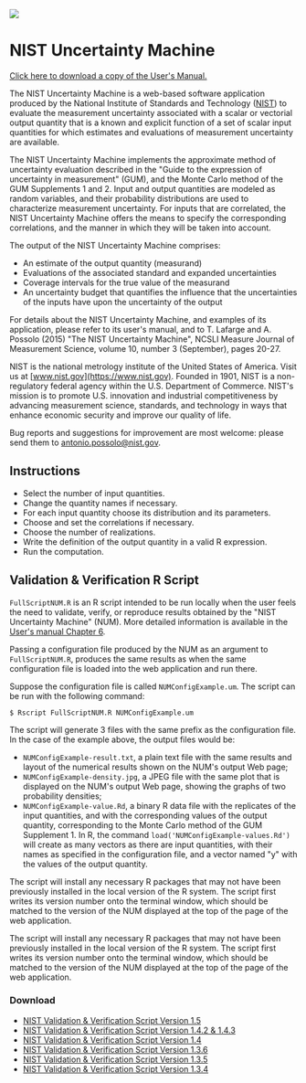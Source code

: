 ![](https://nccoe.nist.gov/sites/all/themes/custom/nccoe2x/asset/img/NIST_logo.svg)

# NIST Uncertainty Machine

 [Click here to download a copy of the User's Manual.](./NISTUncertaintyMachine-UserManual.pdf)

The NIST Uncertainty Machine is a web-based software application produced by the National Institute of Standards and Technology ([NIST](https://www.nist.gov)) to evaluate the measurement uncertainty associated with a scalar or vectorial output quantity that is a known and explicit function of a set of scalar input quantities for which estimates and evaluations of measurement uncertainty are available.

The NIST Uncertainty Machine implements the approximate method of uncertainty evaluation described in the "Guide to the expression of uncertainty in measurement" (GUM), and the Monte Carlo method of the GUM Supplements 1 and 2. Input and output quantities are modeled as random variables, and their probability distributions are used to characterize measurement uncertainty. For inputs that are correlated, the NIST Uncertainty Machine offers the means to specify the corresponding correlations, and the manner in which they will be taken into account.

The output of the NIST Uncertainty Machine comprises:

 * An estimate of the output quantity (measurand)
 * Evaluations of the associated standard and expanded uncertainties
 * Coverage intervals for the true value of the measurand
 * An uncertainty budget that quantifies the influence that the uncertainties of the inputs have upon the uncertainty of the output

For details about the NIST Uncertainty Machine, and examples of its application, please refer to its user's manual, and to T. Lafarge and A. Possolo (2015) "The NIST Uncertainty Machine", NCSLI Measure Journal of Measurement Science, volume 10, number 3 (September), pages 20-27.

NIST is the national metrology institute of the United States of America. Visit us at [www.nist.gov](https://www.nist.gov). Founded in 1901, NIST is a non-regulatory federal agency within the U.S. Department of Commerce. NIST's mission is to promote U.S. innovation and industrial competitiveness by advancing measurement science, standards, and technology in ways that enhance economic security and improve our quality of life.

Bug reports and suggestions for improvement are most welcome: please send them to [antonio.possolo@nist.gov](mailto:antonio.possolo@nist.gov).


## Instructions

* Select the number of input quantities.
* Change the quantity names if necessary.
* For each input quantity choose its distribution and its parameters.
* Choose and set the correlations if necessary.
* Choose the number of realizations.
* Write the definition of the output quantity in a valid R expression.
* Run the computation.

## Validation & Verification R Script

`FullScriptNUM.R` is an R script intended to be run locally when the user feels the need to validate, verify, or reproduce results obtained by the "NIST Uncertainty Machine" (NUM).
More detailed information is available in the [User's manual Chapter 6]("./NISTUncertaintyMachine-UserManual.pdf#page=17").

Passing a configuration file produced by the NUM as an argument to `FullScriptNUM.R`, produces the same results as when the same configuration file is loaded into the web application and run there.

Suppose the configuration file is called `NUMConfigExample.um`. The script can be run with the following command:

`$ Rscript FullScriptNUM.R NUMConfigExample.um`


The script will generate 3 files with the same prefix as the configuration file. In the case of the example above, the output files would be:

* `NUMConfigExample-result.txt`, a plain text file with the same results and layout of the numerical results shown on the NUM's output Web page;
* `NUMConfigExample-density.jpg`, a JPEG file with the same plot that is displayed on the NUM's output Web page, showing the graphs of two probability densities;
* `NUMConfigExample-value.Rd`, a binary R data file with the replicates of the input quantities, and with the corresponding values of the output quantity, corresponding to the Monte Carlo method of the GUM Supplement 1. In R, the command `load('NUMConfigExample-values.Rd')` will create as many vectors as there are input quantities, with their names as specified in the configuration file, and a vector named "y" with the values of the output quantity.

The script will install any necessary R packages that may not have been previously installed in the local version of the R system. The script first writes its version number onto the terminal window, which should be matched to the version of the NUM displayed at the top of the page of the web application.

The script will install any necessary R packages that may not have been previously installed in the local version of the R system. The script first writes its version number onto the terminal window, which should be matched to the version of the NUM displayed at the top of the page of the web application.

### Download
  *   [NIST Validation & Verification Script Version 1.5](./FullScriptNUM/FullScriptNUM_1.5.R)
  *   [NIST Validation & Verification Script Version 1.4.2 & 1.4.3](./FullScriptNUM/FullScriptNUM_1.4.2.R)
  *   [NIST Validation & Verification Script Version 1.4](./FullScriptNUM/FullScriptNUM_1.4.R)
  *   [NIST Validation & Verification Script Version 1.3.6](./FullScriptNUM/FullScriptNUM_1.3.6.R)
  *   [NIST Validation & Verification Script Version 1.3.5](./FullScriptNUM/FullScriptNUM_1.3.5.R)
  *   [NIST Validation & Verification Script Version 1.3.4](./FullScriptNUM/FullScriptNUM_1.3.4.R)
